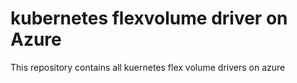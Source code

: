 # kubernetes flexvolume driver on Azure
This repository contains all kuernetes flex volume drivers on azure
